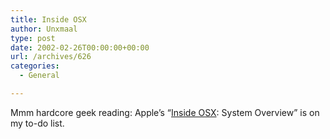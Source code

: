 ```yaml
---
title: Inside OSX
author: Unxmaal
type: post
date: 2002-02-26T00:00:00+00:00
url: /archives/626
categories:
  - General

---
```

Mmm hardcore geek reading: Apple&#8217;s &#8220;[Inside OSX][1]: System Overview&#8221; is on my to-do list.

 [1]: http://developer.apple.com/techpubs/macosx/Essentials/SystemOverview/